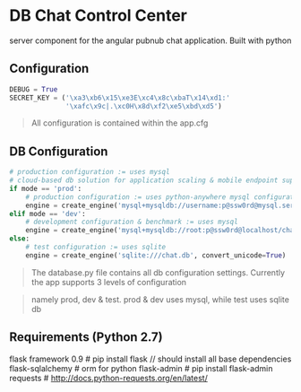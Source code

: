 DB Chat Control Center
==========================

server component for the angular pubnub chat application. Built with python


Configuration
-------------------------
```python
DEBUG = True
SECRET_KEY = ('\xa3\xb6\x15\xe3E\xc4\x8c\xbaT\x14\xd1:'
              '\xafc\x9c|.\xc0H\x8d\xf2\xe5\xbd\xd5')
```

> All configuration is contained within the app.cfg


DB Configuration
-------------------------
```python
# production configuration := uses mysql
# cloud-based db solution for application scaling & mobile endpoint support
if mode == 'prod':
    # production configuration := uses python-anywhere mysql configuration
    engine = create_engine('mysql+mysqldb://username:p@ssw0rd@mysql.server/username$default', convert_unicode=True)
elif mode == 'dev':
    # development configuration & benchmark := uses mysql
    engine = create_engine('mysql+mysqldb://root:p@ssw0rd@localhost/chat_app', convert_unicode=True)
else:
    # test configuration := uses sqlite
    engine = create_engine('sqlite:///chat.db', convert_unicode=True)
```

> The database.py file contains all db configuration settings. Currently the app supports 3 levels of configuration

> namely prod, dev & test. prod & dev uses mysql, while test uses sqlite db

Requirements (Python 2.7)
--------------------------
flask framework 0.9 # pip install flask // should install all base dependencies
flask-sqlalchemy    # orm for python
flask-admin         # pip install flask-admin
requests            # http://docs.python-requests.org/en/latest/
